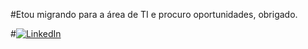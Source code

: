 #Etou migrando para a área de TI e procuro oportunidades, obrigado.

#[![LinkedIn](https://img.shields.io/badge/LinkedIn-0077B5?style=for-the-badge&logo=linkedin&logoColor=white)]([https://www.linkedin.com/in/seu-usuario/](https://www.linkedin.com/in/mateus-schmidt-mesquita-0ba8a123a/))
